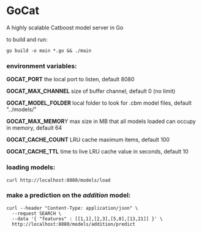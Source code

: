 # GoCat
A highly scalable Catboost model server in Go

to build and run: 
```
go build -o main *.go && ./main
```

### environment variables:

**GOCAT_PORT** the local port to listen, default 8080

**GOCAT_MAX_CHANNEL** size of buffer channel, default 0 (no limit)

**GOCAT_MODEL_FOLDER** local folder to look for .cbm model files, default "../models/"

**GOCAT_MAX_MEMOR**Y max size in MB that all models loaded can occupy in memory, default 64

**GOCAT_CACHE_COUNT** LRU cache maximum items, default 100

**GOCAT_CACHE_TTL** time to live LRU cache value in seconds, default 10

### loading models:
```
curl http://localhost:8080/models/load
```

### make a prediction on the *addition* model:
```
curl --header "Content-Type: application/json" \
  --request SEARCH \
  --data '{ "features" : [[1,1],[2,3],[5,8],[13,21]] }' \
  http://localhost:8080/models/addition/predict
```
